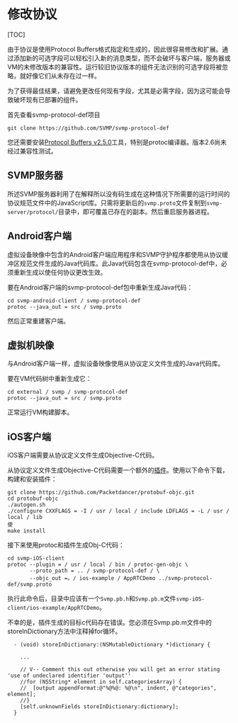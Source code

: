 # 修改协议

[TOC]

由于协议是使用Protocol Buffers格式指定和生成的，因此很容易修改和扩展。通过添加新的可选字段可以轻松引入新的消息类型，而不会破坏与客户端，服务器或VM的未修改版本的兼容性。运行较旧协议版本的组件无法识别的可选字段将被忽略，就好像它们从未存在过一样。

为了获得最佳结果，请避免更改任何现有字段，尤其是必需字段，因为这可能会导致破坏现有已部署的组件。

首先查看svmp-protocol-def项目

```
git clone https://github.com/SVMP/svmp-protocol-def
```

您还需要安装[Protocol Buffers v2.5.0](https://code.google.com/p/protobuf/)工具，特别是protoc编译器。版本2.6尚未经过兼容性测试。

## SVMP服务器

所述SVMP服务器利用了在解释所以没有码生成在这种情况下所需要的运行时间的协议规范文件中的JavaScript库。只需将更新后的`svmp.proto`文件复制到`svmp-server/protocol/`目录中，即可覆盖已存在的副本。然后重启服务器进程。

## Android客户端

虚拟设备映像中包含的Android客户端应用程序和SVMP守护程序都使用从协议缓冲区规范文件生成的Java代码库。此Java代码包含在svmp-protocol-def中，必须重新生成以使任何协议更改生效。

要在Android客户端的svmp-protocol-def包中重新生成Java代码：

```
cd svmp-android-client / svmp-protocol-def
protoc --java_out = src / svmp.proto
```

然后正常重建客户端。

## 虚拟机映像

与Android客户端一样，虚拟设备映像使用从协议定义文件生成的Java代码库。

要在VM代码树中重新生成它：

```
cd external / svmp / svmp-protocol-def
protoc --java_out = src / svmp.proto
```

正常运行VM构建脚本。

## iOS客户端

iOS客户端需要从协议定义文件生成Objective-C代码。

从协议定义文件生成Objective-C代码需要一个额外的[插件](https://github.com/Packetdancer/protobuf-objc)。使用以下命令下载，构建和安装插件：

```
git clone https://github.com/Packetdancer/protobuf-objc.git
cd protobuf-objc
./autogen.sh
./configure CXXFLAGS = -I / usr / local / include LDFLAGS = -L / usr / local / lib
使
make install
```

接下来使用protoc和插件生成Obj-C代码：

```
cd svmp-iOS-client
protoc --plugin = / usr / local / bin / protoc-gen-objc \
       --proto_path = .. / svmp-protocol-def / \
       --objc_out =。/ ios-example / AppRTCDemo ../svmp-protocol-def/svmp.proto
```

执行此命令后，目录中应该有一个`Svmp.pb.h`和`Svmp.pb.m`文件`svmp-iOS-client/ios-example/AppRTCDemo`。

不幸的是，插件生成的目标c代码存在错误。您必须在Svmp.pb.m文件中的storeInDictionary方法中注释掉for循环。

```
  - (void) storeInDictionary:(NSMutableDictionary *)dictionary {

    ...

    // V-- Comment this out otherwise you will get an error stating 'use of undeclared identifier 'output''
    //for (NSString* element in self.categoriesArray) {
    //  [output appendFormat:@"%@%@: %@\n", indent, @"categories", element];
    //}
    [self.unknownFields storeInDictionary:dictionary];
  }
```
